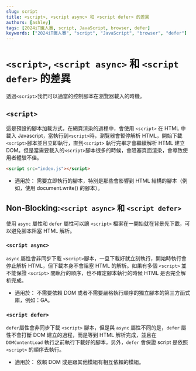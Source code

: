 ```yaml
---
slug: script
title: <script>, <script async> 和 <script defer> 的差異
authors: [ashley]
tags: [2024iT鐵人賽, script, JavaScript, browser, defer]
keywords: ["2024iT鐵人賽", "script", "JavaScript", "browser", "defer"]
---
```


# `<script>`, `<script async>` 和 `<script defer>` 的差異

透過`<script>`我們可以適當的控制腳本在瀏覽器載入的時機。

## `<script>`

這是預設的腳本加載方式，在網頁渲染的過程中，會使用 `<script>` 在 HTML 中載入 Javascript，當執行到`<script>`時，瀏覽器會暫停解析 HTML，開始下載 `<script>`腳本並且立即執行，直到`<script>` 執行完畢才會繼續解析 HTML 建立 DOM。但是當需要載入的`<script>`腳本很多的時候，會阻塞頁面渲染，會導致使用者體驗不佳。

```html
<script src="index.js"></script>
```

- 適用於：
  需要立即執行的腳本，特別是那些會影響到 HTML 結構的腳本（例如，使用 document.write() 的腳本）。

## Non-Blocking:`<script async>` 和 `<script defer>`

使用 `async` 屬性和 `defer` 屬性可以讓 `<script>` 檔案在一開始就在背景先下載，可以避免腳本阻塞 HTML 解析。

### `<script async>`

`async` 屬性會非同步下載 `<script>`腳本，一旦下載好就立刻執行，開始時執行會停止解析 HTML，但下載本身不會阻塞 HTML 的解析。如果有多個 `<script>` 並不能保證 `<script>` 間執行的順序，也不確定腳本執行的時候 HTML 是否完全解析完成。

- 適用於：
  不需要依賴 DOM 或者不需要嚴格執行順序的獨立腳本的第三方函式庫，例如：GA。

### `<script defer>`

`defer`屬性會非同步下載 `<script>` 腳本，但是與 `async` 屬性不同的是，`defer` 屬性不會打斷 DOM 建立的過程，而是等到 HTML 解析完成，並且在 `DOMContentLoad` 執行之前執行下載好的腳本，另外，`defer` 會保證 script 是依照 `<script>` 的順序去執行。

- 適用於：
  依賴 DOM 或是跟其他模組有相互依賴的模組。
